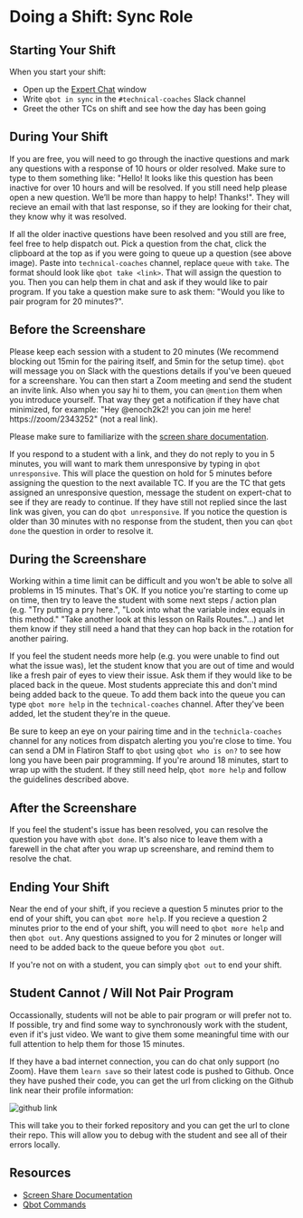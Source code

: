 # Doing a Shift: Sync Role

## Starting Your Shift
When you start your shift:

- Open up the [Expert Chat](https://learn.co/expert-chat) window
- Write `qbot in sync` in the `#technical-coaches` Slack channel
- Greet the other TCs on shift and see how the day has been going 

## During Your Shift
If you are free, you will need to go through the inactive questions and mark any questions with a response of 10 hours or older resolved. Make sure to type to them something like: "Hello! It looks like this question has been inactive for over 10 hours and will be resolved. If you still need help please open a new question. We’ll be more than happy to help! Thanks!". They will recieve an email with that last response, so if they are looking for their chat, they know why it was resolved.

If all the older inactive questions have been resolved and you still are free, feel free to help dispatch out. Pick a question from the chat, click the clipboard at the top as if you were going to queue up a question (see above image). Paste into `technical-coaches` channel, replace `queue` with `take`. The format should look like `qbot take <link>`. That will assign the question to you. Then you can help them in chat and ask if they would like to pair program. If you take a question make sure to ask them: "Would you like to pair program for 20 minutes?".

## Before the Screenshare
Please keep each session with a student to 20 minutes (We recommend blocking out 15min for the pairing itself, and 5min for the setup time). `qbot` will message you on Slack with the questions details if you've been queued for a screenshare. You can then start a Zoom meeting and send the student an invite link. Also when you say hi to them, you can `@mention` them when you introduce yourself. That way they get a notification if they have chat minimized, for example: "Hey @enoch2k2! you can join me here! https://zoom/2343252" (not a real link).

Please make sure to familiarize with the [screen share documentation](https://github.com/flatiron-labs/learn-support/blob/master/screen-sharing.md).

If you respond to a student with a link, and they do not reply to you in 5 minutes, you will want to mark them unresponsive by typing in `qbot unresponsive`. This will place the question on hold for 5 minutes before assigning the question to the next available TC. If you are the TC that gets assigned an unresponsive question, message the student on expert-chat to see if they are ready to continue. If they have still not replied since the last link was given, you can do `qbot unresponsive`. If you notice the question is older than 30 minutes with no response from the student, then you can `qbot done` the question in order to resolve it.


## During the Screenshare
Working within a time limit can be difficult and you won't be able to solve all problems in 15 minutes. That's OK. If you notice you're starting to come up on time, then try to leave the student with some next steps / action plan (e.g. "Try putting a pry here.", "Look into what the variable index equals in this method." "Take another look at this lesson on Rails Routes."...) and let them know if they still need a hand that they can hop back in the rotation for another pairing.

If you feel the student needs more help (e.g. you were unable to find out what the issue was), let the student know that you are out of time and would like a fresh pair of eyes to view their issue. Ask them if they would like to be placed back in the queue. Most students appreciate this and don't mind being added back to the queue. To add them back into the queue you can type `qbot more help` in the `technical-coaches` channel. After they've been added, let the student they're in the queue.

Be sure to keep an eye on your pairing time and in the `technicla-coaches` channel for any notices from dispatch alerting you you're close to time. You can send a DM in Flatiron Staff to `qbot` using `qbot who is on?` to see how long you have been pair programming. If you're around 18 minutes, start to wrap up with the student. If they still need help, `qbot more help` and follow the guidelines described above.

## After the Screenshare
If you feel the student's issue has been resolved, you can resolve the question you have with `qbot done`. It's also nice to leave them with a farewell in the chat after you wrap up screenshare, and remind them to resolve the chat.

## Ending Your Shift
Near the end of your shift, if you recieve a question 5 minutes prior to the end of your shift, you can `qbot more help`. If you recieve a question 2 minutes prior to the end of your shift, you will need to `qbot more help` and then `qbot out`. Any questions assigned to you for 2 minutes or longer will need to be added back to the queue before you `qbot out`.

If you're not on with a student, you can simply `qbot out` to end your shift.

## Student Cannot / Will Not Pair Program
Occassionally, students will not be able to pair program or will prefer not to. If possible, try and find some way to synchronously work with the student, even if it's just video. We want to give them some meaningful time with our full attention to help them for those 15 minutes.

If they have a bad internet connection, you can do chat only support (no Zoom). Have them `learn save` so their latest code is pushed to Github. Once they have pushed their code, you can get the url from clicking on the Github link near their profile information:

![github link](https://s3.amazonaws.com/learn-experts/expert-chat-github-link.png)

This will take you to their forked repository and you can get the url to clone their repo. This will allow you to debug with the student and see all of their errors locally.

## Resources

* [Screen Share Documentation](https://github.com/flatiron-labs/learn-support/blob/master/screen-sharing.md)
* [Qbot Commands](https://github.com/flatiron-labs/online-ed-ops/blob/master/technical-coach-team/role-technical-coach/lib/qbot.md) 
